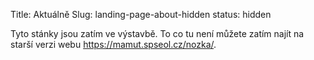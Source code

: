 Title: Aktuálně
Slug: landing-page-about-hidden
status: hidden


Tyto stánky jsou zatím ve výstavbě. To co tu není můžete zatím najít na starší
verzi webu <https://mamut.spseol.cz/nozka/>.

